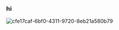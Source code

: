 ### hi 

![cfe17caf-6bf0-4311-9720-8eb21a580b79](https://github.com/fightersubmarine/fightersubmarine/assets/133583532/798498b5-252a-4041-bbca-53aedf88dcfd)



